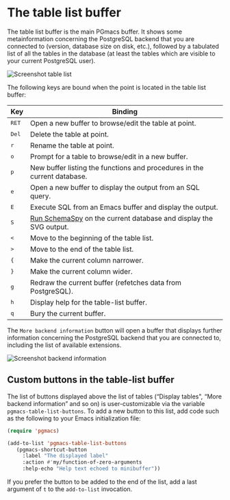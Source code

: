 # The table list buffer

The table list buffer is the main PGmacs buffer. It shows some metainformation concerning the
PostgreSQL backend that you are connected to (version, database size on disk, etc.), followed by a
tabulated list of all the tables in the database (at least the tables which are visible to your
current PostgreSQL user).

![Screenshot table list](img/screenshot-overview.png)


The following keys are bound when the point is located in the table list buffer: 

| Key            | Binding                                                                              |
|----------------|--------------------------------------------------------------------------------------|
| <kbd>RET</kbd> | Open a new buffer to browse/edit the table at point.                                 |
| <kbd>Del</kbd> | Delete the table at point.                                                           |
| <kbd>r</kbd>   | Rename the table at point.                                                           |
| <kbd>o</kbd>   | Prompt for a table to browse/edit in a new buffer.                                   |
| <kbd>p</kbd>   | New buffer listing the functions and procedures in the current database.             |
| <kbd>e</kbd>   | Open a new buffer to display the output from an SQL query.                           |
| <kbd>E</kbd>   | Execute SQL from an Emacs buffer and display the output.                             |
| <kbd>S</kbd>   | [Run SchemaSpy](schemaspy.html) on the current database and display the SVG output.   |
| <kbd><</kbd>   | Move to the beginning of the table list.                                             |
| <kbd>></kbd>   | Move to the end of the table list.                                                   |
| <kbd>{</kbd>   | Make the current column narrower.                                                    |
| <kbd>}</kbd>   | Make the current column wider.                                                       |
| <kbd>g</kbd>   | Redraw the current buffer (refetches data from PostgreSQL).                          |
| <kbd>h</kbd>   | Display help for the table-list buffer.                                              |
| <kbd>q</kbd>   | Bury the current buffer.                                                             |




The `More backend information` button will open a buffer that displays further information
concerning the PostgreSQL backend that you are connected to, including the list of available
extensions.

![Screenshot backend information](img/backend-information-buffer.png)



## Custom buttons in the table-list buffer

The list of buttons displayed above the list of tables (“Display tables", “More backend information” and so on)
is user-customizable via the variable `pgmacs-table-list-buttons`. To add a new button to this list,
add code such as the following to your Emacs initialization file:

```lisp
(require 'pgmacs)

(add-to-list 'pgmacs-table-list-buttons
   (pgmacs-shortcut-button
     :label "The displayed label"
     :action #'my/function-of-zero-arguments
     :help-echo "Help text echoed to minibuffer"))
```

If you prefer the button to be added to the end of the list, add a last argument of `t` to the
`add-to-list` invocation.
